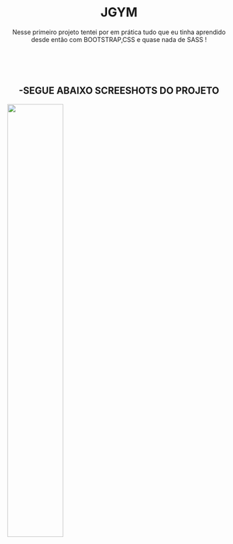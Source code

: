 <h1 align="center"> JGYM </h1> </center>
<p align="center">Nesse primeiro projeto tentei por em prática tudo que eu tinha aprendido desde então com BOOTSTRAP,CSS e quase nada de SASS ! </p>
</br>
</br>
</br>
 <h2 align="center"><b>-SEGUE ABAIXO SCREESHOTS DO PROJETO</b></h2>

<img width="50%" src= "https://user-images.githubusercontent.com/61383712/88487078-8c87c080-cf58-11ea-9014-b273a1c3cb62.png"/>
